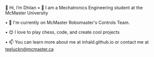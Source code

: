 👋 Hi, I’m Dhilan
• 🏫 I am a Mechatronics Engineering student at the McMaster University

• 🌱 I'm currently on McMaster Robomaster's Controls Team. 

• 😊 I love to play chess, code, and create cool projects

• 📫 You can learn more about me at inhald.github.io or contact me at teeluckn@mcmaster.ca
